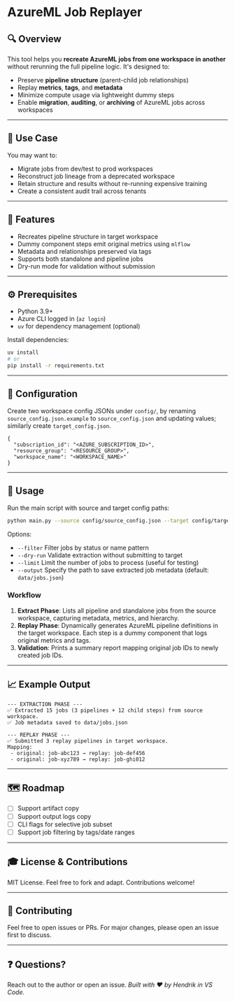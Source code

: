 # AzureML Job Replayer

## 🔍 Overview

This tool helps you **recreate AzureML jobs from one workspace in another** without rerunning the full pipeline logic. It's designed to:

- Preserve **pipeline structure** (parent-child job relationships)
- Replay **metrics**, **tags**, and **metadata**
- Minimize compute usage via lightweight dummy steps
- Enable **migration**, **auditing**, or **archiving** of AzureML jobs across workspaces

---

## 🔄 Use Case

You may want to:

- Migrate jobs from dev/test to prod workspaces
- Reconstruct job lineage from a deprecated workspace
- Retain structure and results without re-running expensive training
- Create a consistent audit trail across tenants

---

## 🚀 Features

- Recreates pipeline structure in target workspace
- Dummy component steps emit original metrics using `mlflow`
- Metadata and relationships preserved via tags
- Supports both standalone and pipeline jobs
- Dry-run mode for validation without submission

---

## ⚙️ Prerequisites

- Python 3.9+
- Azure CLI logged in (`az login`)
- `uv` for dependency management (optional)

Install dependencies:

```bash
uv install
# or
pip install -r requirements.txt
```

---

## 🔧 Configuration

Create two workspace config JSONs under `config/`, by renaming `source_config.json.example` to `source_config.json` and updating values; similarly create `target_config.json`.

```jsonc
{
  "subscription_id": "<AZURE_SUBSCRIPTION_ID>",
  "resource_group": "<RESOURCE_GROUP>",
  "workspace_name": "<WORKSPACE_NAME>"
}
```

---

## 🎯 Usage

Run the main script with source and target config paths:

```bash
python main.py --source config/source_config.json --target config/target_config.json
```

Options:

- `--filter` Filter jobs by status or name pattern
- `--dry-run` Validate extraction without submitting to target
- `--limit` Limit the number of jobs to process (useful for testing)
- `--output` Specify the path to save extracted job metadata (default: `data/jobs.json`)

### Workflow

1. **Extract Phase**: Lists all pipeline and standalone jobs from the source workspace, capturing metadata, metrics, and hierarchy.
2. **Replay Phase**: Dynamically generates AzureML pipeline definitions in the target workspace. Each step is a dummy component that logs original metrics and tags.
3. **Validation**: Prints a summary report mapping original job IDs to newly created job IDs.

---

## 📈 Example Output

```text
--- EXTRACTION PHASE ---
✅ Extracted 15 jobs (3 pipelines + 12 child steps) from source workspace.
✅ Job metadata saved to data/jobs.json

--- REPLAY PHASE ---
✅ Submitted 3 replay pipelines in target workspace.
Mapping:
 - original: job-abc123 → replay: job-def456
 - original: job-xyz789 → replay: job-ghi012
```

---

## 🗺️ Roadmap

- [ ] Support artifact copy
- [ ] Support output logs copy
- [ ] CLI flags for selective job subset
- [ ] Support job filtering by tags/date ranges

---

## 🎓 License & Contributions

MIT License. Feel free to fork and adapt. Contributions welcome!

---

## 🤝 Contributing

Feel free to open issues or PRs. For major changes, please open an issue first to discuss.

---

## ❓ Questions?

Reach out to the author or open an issue.
*Built with ❤️ by Hendrik in VS Code.*